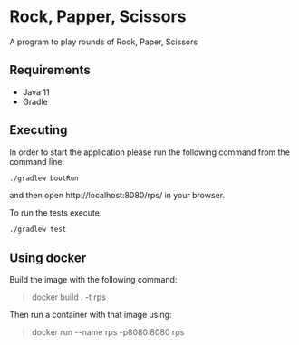 # Rock, Papper, Scissors

A program to play rounds of Rock, Paper, Scissors

## Requirements

- Java 11
- Gradle

## Executing

In order to start the application please run the following command from the command line:
```bash
./gradlew bootRun
```
and then open http://localhost:8080/rps/ in your browser.

To run the tests execute:
```bash
./gradlew test 
```

## Using docker

Build the image with the following command:

> docker build . -t rps

Then run a container with that image using: 

> docker run --name rps -p8080:8080 rps

